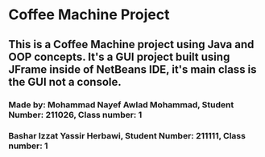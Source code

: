 # Coffee Machine Project
## This is a Coffee Machine project using Java and OOP concepts. It's a GUI project built using JFrame inside of NetBeans IDE, it's main class is the GUI not a console.
### Made by: Mohammad Nayef Awlad Mohammad, Student Number: 211026, Class number: 1
###          Bashar Izzat Yassir Herbawi, Student Number: 211111, Class number: 1
